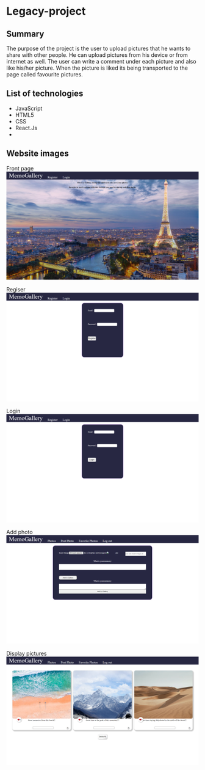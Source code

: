 # Legacy-project 
## Summary
The  purpose of the project is the user to upload pictures that he wants to share with other people. He can upload pictures from his device or from internet as well. The user can write a comment under each picture and also like his/her picture. When the picture is liked its being transported to the page called favourite pictures.

## List of technologies
- JavaScript
- HTML5
- CSS
- React.Js
- 

## Website images
Front page
![front page](readmepics/frontpage.png)

Regiser
![Register](readmepics/register.png)

Login
![Login](readmepics/login.png)

Add photo
![Add photo](readmepics/addphoto.png)

Display pictures
![Display pictures](readmepics/displayphoto.png)
